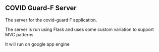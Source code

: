 COVID Guard-F Server
----------------------------------------


The server for the covid-guard F application.


The server is run using Flask and uses some custom variation to support MVC
patterns


It will run on google app engine
